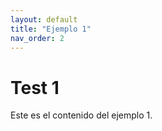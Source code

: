 ```yaml
---
layout: default
title: "Ejemplo 1"
nav_order: 2
---
```


# Test 1

Este es el contenido del ejemplo 1.